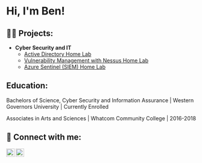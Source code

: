 <h1>Hi, I'm Ben!</h1>

<h2>👨‍💻 Projects:</h2>

- <b>Cyber Security and IT</b>
  - [Active Directory Home Lab](https://medium.com/@benjtripp/lab-active-directory-setup-using-oracle-virtualbox-adding-users-with-powershell-1ec0f7a8d221)
  - [Vulnerability Management with Nessus Home Lab](https://medium.com/@benjtripp/lab-basic-vulnerability-management-with-nessus-37e04ada1323)
  - [Azure Sentinel (SIEM) Home Lab](https://medium.com/@benjtripp/siem-beginner-lab-azure-sentinel-map-plotting-real-time-cyber-attacks-7ba78b0803b2)
<h2> Education:</h2>

Bachelors of Science, Cyber Security and Information Assurance | Western Governors University | Currently Enrolled

Associates in Arts and Sciences | Whatcom Community College | 2016-2018


<h2> 🤳 Connect with me:</h2>

[<img align="left" alt="JoshMadakor | LinkedIn" width="22px" src="https://cdn.jsdelivr.net/npm/simple-icons@v3/icons/linkedin.svg" />][linkedin]
[<img align="left" alt="JoshMadakor | Instagram" width="22px" src="https://cdn.jsdelivr.net/npm/simple-icons@v3/icons/instagram.svg" />][instagram]

[instagram]: https://www.instagram.com/btripp45/
[linkedin]: https://www.linkedin.com/in/ben-tripp/

<!--
**joshmadakor1/joshmadakor1** is a ✨ _special_ ✨ repository because its `README.md` (this file) appears on your GitHub profile.

Here are some ideas to get you started:

- 🔭 I’m currently working on ...
- 🌱 I’m currently learning ...
- 👯 I’m looking to collaborate on ...
- 🤔 I’m looking for help with ...
- 💬 Ask me about ...
- 📫 How to reach me: ...
- 😄 Pronouns: ...
- ⚡ Fun fact: ...
-->
